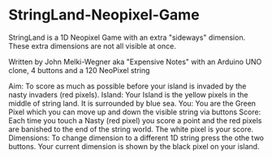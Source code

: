 # StringLand-Neopixel-Game
  StringLand is a 1D Neopixel Game with an extra "sideways" dimension. These extra dimensions are not all visible at once.
  
  Written by John Melki-Wegner aka "Expensive Notes" with an Arduino UNO clone, 4 buttons and a 120 NeoPixel string
  
  Aim: To score as much as possible before your island is invaded by the nasty invaders (red pixels). 
  Island: Your Island is the yellow pixels in the middle of string land. It is surrounded by blue sea.
  You: You are the Green Pixel which you can move up and down the visible string via buttons 
  Score: Each time you touch a Nasty (red pixel) you score a point and the red pixels are banished to the end of the string world. The white pixel is your score.
  Dimensions: To change dimension to a different 1D string press the othe two buttons. Your current dimension is shown by the black pixel on your island.
